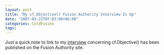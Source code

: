 ```yaml
---
layout: post
title: "My cf.Objective() Fusion Authority Interview Is Up"
date: "2007-03-22T07:03:00+06:00"
categories: ColdFusion 
tags: 
---
```


Just a quick note to link to my <a href="http://www.fusionauthority.com/Community/4672-Raymond-Camden-on-Model-Glue-Spry-and-You.htm">interview</a> concerning cf.Objective() has been published on the Fusion Authority site.